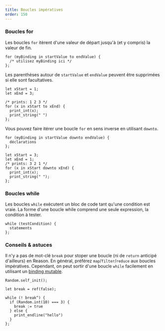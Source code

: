 ```yaml
---
title: Boucles impératives
order: 150
---
```


### Boucles for

Les boucles `for` itèrent d'une valeur de départ jusqu'à (et y compris) la valeur de fin.

```reason
for (myBinding in startValue to endValue) {
  /* utilisez myBinding ici */
};
```

Les parenthèses autour de `startValue` et `endValue` peuvent être supprimées si elle sont facultatives.

```reason
let xStart = 1;
let xEnd = 3;

/* prints: 1 2 3 */
for (x in xStart to xEnd) {
  print_int(x);
  print_string(" ")
};
```

Vous pouvez faire itérer une boucle `for` en sens inverse en utilisant `downto`.

```reason
for (myBinding in startValue downto endValue) {
  déclarations
};
```

```reason
let xStart = 3;
let xEnd = 1;
/* prints: 3 2 1 */
for (x in xStart downto xEnd) {
  print_int(x);
  print_string(" ");
};
```

### Boucles while

Les boucles `while` exécutent un bloc de code tant qu'une condition est vraie. La forme d'une boucle while comprend une seule expression, la condition à tester.

```reason
while (testCondition) {
  statements
};
```

### Conseils & astuces

Il n'y a pas de mot-clé `break` pour stoper une boucle (ni de `return` anticipé d'ailleurs) en Reason. En général, préférez `map`/`filter`/`reduce` aux boucles impératives. Cependant, on peut sortir d'une boucle `while` facilement en utilisant un [binding mutable](/guide/language/mutation).

```reason
Random.self_init();

let break = ref(false);

while (! break^) {
  if (Random.int(10) === 3) {
    break := true
  } else {
    print_endline("hello")
  }
};
```
